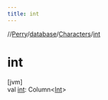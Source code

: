```yaml
---
title: int
---
```

//[Perry](../../../index.html)/[database](../index.html)/[Characters](index.html)/[int](int.html)



# int



[jvm]\
val [int](int.html): Column&lt;[Int](https://kotlinlang.org/api/latest/jvm/stdlib/kotlin/-int/index.html)&gt;




